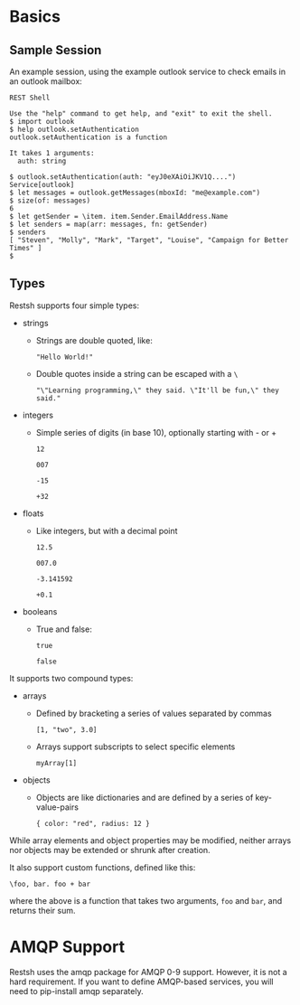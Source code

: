 # Basics

## Sample Session

An example session, using the example outlook service to check emails in an outlook mailbox:

```
REST Shell 
 
Use the "help" command to get help, and "exit" to exit the shell. 
$ import outlook
$ help outlook.setAuthentication
outlook.setAuthentication is a function 
 
It takes 1 arguments: 
  auth: string 
 
$ outlook.setAuthentication(auth: "eyJ0eXAiOiJKV1Q....")
Service[outlook]
$ let messages = outlook.getMessages(mboxId: "me@example.com")
$ size(of: messages)
6
$ let getSender = \item. item.Sender.EmailAddress.Name
$ let senders = map(arr: messages, fn: getSender)
$ senders
[ "Steven", "Molly", "Mark", "Target", "Louise", "Campaign for Better Times" ]
$
```


## Types

Restsh supports four simple types:

* strings

	* Strings are double quoted, like:
	
		`"Hello World!"`
	
	* Double quotes inside a string can be escaped with a `\`
	
		`"\"Learning programming,\" they said. \"It'll be fun,\" they said."`

* integers
	* Simple series of digits (in base 10), optionally starting with - or +

		`12`

		`007`

		`-15`

		`+32`

* floats
	
	* Like integers, but with a decimal point
	
		`12.5`

		`007.0`

		`-3.141592`

		`+0.1`

* booleans

	* True and false:
	
		`true`

		`false`

It supports two compound types:

* arrays

	* Defined by bracketing a series of values separated by commas
	
		`[1, "two", 3.0]`

	* Arrays support subscripts to select specific elements
	
		`myArray[1]`

* objects

	* Objects are like dictionaries and are defined by a series of key-value-pairs
	
		`{ color: "red", radius: 12 }`

While array elements and object properties may be modified, neither arrays nor
objects may be extended or shrunk after creation.

It also support custom functions, defined like this:

	\foo, bar. foo + bar

where the above is a function that takes two arguments, `foo` and `bar`, and returns their sum.


# AMQP Support

Restsh uses the amqp package for AMQP 0-9 support. However, it is not a hard
requirement. If you want to define AMQP-based services, you will need to
pip-install amqp separately.
